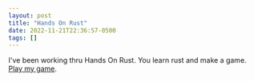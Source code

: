 ```yaml
---
layout: post
title: "Hands On Rust"
date: 2022-11-21T22:36:57-0500
tags: []
---
```


I've been working thru Hands On Rust.  You learn rust and make a game.  [Play my game](https://icepick.info/myersrogue/).